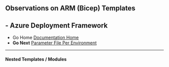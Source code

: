## Observations on ARM (Bicep) Templates 

## - Azure Deployment Framework ## 
- Go Home [Documentation Home](./index.md)
- **Go Next** [Parameter File Per Environment](./Parameter_Files_Per_Environment.md)
***
####  Nested Templates / Modules

